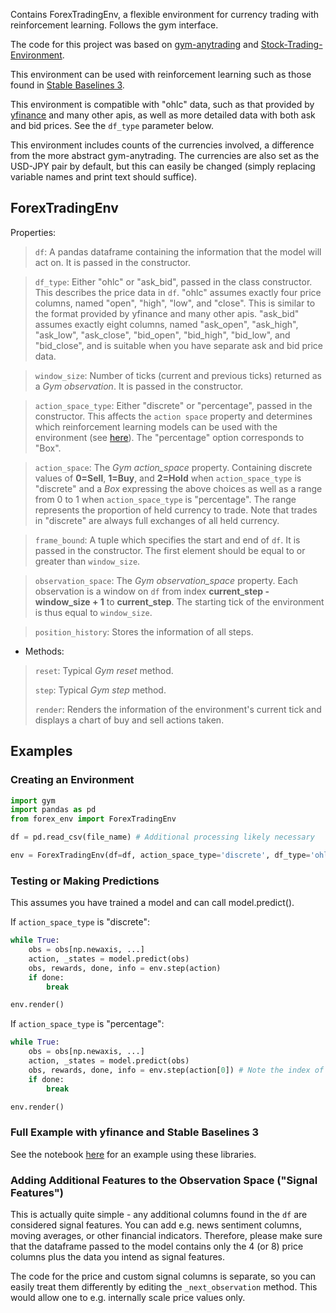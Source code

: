 Contains ForexTradingEnv, a flexible environment for currency trading with reinforcement learning. Follows the gym interface.

The code for this project was based on [gym-anytrading](https://github.com/AminHP/gym-anytrading) and [Stock-Trading-Environment](https://github.com/notadamking/Stock-Trading-Environment).

This environment can be used with reinforcement learning such as those found in [Stable Baselines 3](https://stable-baselines3.readthedocs.io/en/master/).

This environment is compatible with "ohlc" data, such as that provided by [yfinance](https://github.com/ranaroussi/yfinance) and many other apis, as well as more detailed data with both ask and bid prices. See the `df_type` parameter below.

This environment includes counts of the currencies involved, a difference from the more abstract gym-anytrading. The currencies are also set as the USD-JPY pair by default, but this can easily be changed (simply replacing variable names and print text should suffice).

## ForexTradingEnv

Properties:

> `df`: A pandas dataframe containing the information that the model will act on. It is passed in the constructor.

> `df_type`: Either "ohlc" or "ask_bid", passed in the class constructor. This describes the price data in `df`. "ohlc" assumes exactly four price columns, named "open", "high", "low", and "close". This is similar to the format provided by yfinance and many other apis. "ask_bid" assumes exactly eight columns, named "ask_open", "ask_high", "ask_low", "ask_close", "bid_open", "bid_high", "bid_low", and "bid_close", and is suitable when you have separate ask and bid price data.

> `window_size`: Number of ticks (current and previous ticks) returned as a *Gym observation*. It is passed in the constructor.

> `action_space_type`: Either "discrete" or "percentage", passed in the constructor. This affects the `action space` property and determines which reinforcement learning models can be used with the environment (see [here](https://stable-baselines3.readthedocs.io/en/master/guide/algos.html)). The "percentage" option corresponds to "Box".

> `action_space`: The *Gym action_space* property. Containing discrete values of **0=Sell**, **1=Buy**, and **2=Hold** when `action_space_type` is "discrete" and a *Box* expressing the above choices as well as a range from 0 to 1 when `action_space_type` is "percentage". The range represents the proportion of held currency to trade. Note that trades in "discrete" are always full exchanges of all held currency.

> `frame_bound`: A tuple which specifies the start and end of `df`. It is passed in the constructor. The first element should be equal to or greater than `window_size`.

> `observation_space`: The *Gym observation_space* property. Each observation is a window on `df` from index **current_step - window_size + 1** to **current_step**. The starting tick of the environment is thus equal to `window_size`. 

> `position_history`: Stores the information of all steps.

* Methods:
> `reset`: Typical *Gym reset* method.
>
> `step`: Typical *Gym step* method.
>
> `render`: Renders the information of the environment's current tick and displays a chart of buy and sell actions taken.

## Examples

### Creating an Environment

```python
import gym
import pandas as pd
from forex_env import ForexTradingEnv

df = pd.read_csv(file_name) # Additional processing likely necessary

env = ForexTradingEnv(df=df, action_space_type='discrete', df_type='ohlc', window_size=5, frame_bound=(5, len(df)))
```

### Testing or Making Predictions

This assumes you have trained a model and can call model.predict().

If `action_space_type` is "discrete":

```python
while True: 
    obs = obs[np.newaxis, ...]
    action, _states = model.predict(obs)
    obs, rewards, done, info = env.step(action)
    if done:
        break

env.render()
```

If `action_space_type` is "percentage":

```python
while True: 
    obs = obs[np.newaxis, ...]
    action, _states = model.predict(obs)
    obs, rewards, done, info = env.step(action[0]) # Note the index of [0]
    if done:
        break

env.render()
```

### Full Example with yfinance and Stable Baselines 3

See the notebook [here](https://github.com/coynestevencharles/forex_env/blob/main/example_yf_sb3.ipynb) for an example using these libraries.

### Adding Additional Features to the Observation Space ("Signal Features")

This is actually quite simple - any additional columns found in the `df` are considered signal features. You can add e.g. news sentiment columns, moving averages, or other financial indicators. Therefore, please make sure that the dataframe passed to the model contains only the 4 (or 8) price columns plus the data you intend as signal features.

The code for the price and custom signal columns is separate, so you can easily treat them differently by editing the `_next_observation` method. This would allow one to e.g. internally scale price values only.
